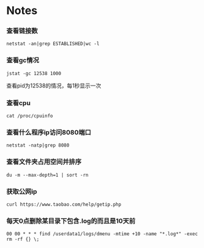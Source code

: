 # Notes
### 查看链接数
```shell
netstat -an|grep ESTABLISHED|wc -l
```
### 查看gc情况
```shell
jstat -gc 12538 1000
```
查看pid为12538的情况，每1秒显示一次
### 查看cpu
```shell
cat /proc/cpuinfo
```

### 查看什么程序ip访问8080端口
```shell
netstat -natp|grep 8080
```
### 查看文件夹占用空间并排序
```shell
du -m --max-depth=1 | sort -rn
```
### 获取公网ip
```shell
curl https://www.taobao.com/help/getip.php
```
### 每天0点删除某目录下包含.log的而且是10天前
```shell
00 00 * * * find /userdata1/logs/dmenu -mtime +10 -name "*.log*" -exec rm -rf {} \;
```
